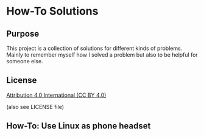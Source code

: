 # How-To Solutions
## Purpose
This project is a collection of solutions for different kinds of problems. Mainly to remember
myself how I solved a problem but also to be helpful for someone else.

## License
[Attribution 4.0 International (CC BY 4.0)](https://creativecommons.org/licenses/by/4.0/)

(also see LICENSE file)

## How-To: Use Linux as phone headset
